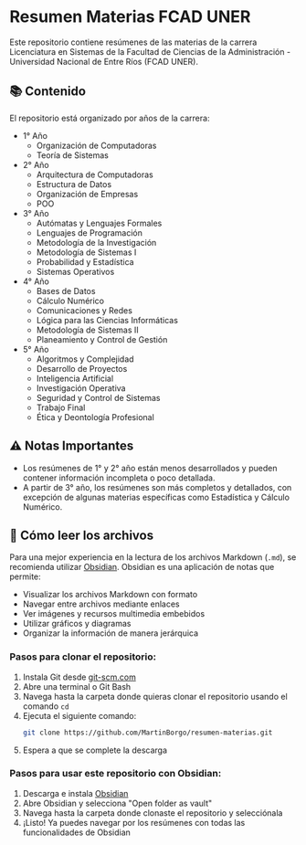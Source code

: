 # Resumen Materias FCAD UNER

Este repositorio contiene resúmenes de las materias de la carrera Licenciatura en Sistemas de la Facultad de Ciencias de la Administración - Universidad Nacional de Entre Ríos (FCAD UNER).

## 📚 Contenido

El repositorio está organizado por años de la carrera:

- 1° Año
  - Organización de Computadoras
  - Teoría de Sistemas
- 2° Año
  - Arquitectura de Computadoras
  - Estructura de Datos
  - Organización de Empresas
  - POO
- 3° Año
  - Autómatas y Lenguajes Formales
  - Lenguajes de Programación
  - Metodología de la Investigación
  - Metodología de Sistemas I
  - Probabilidad y Estadística
  - Sistemas Operativos
- 4° Año
  - Bases de Datos
  - Cálculo Numérico
  - Comunicaciones y Redes
  - Lógica para las Ciencias Informáticas
  - Metodología de Sistemas II
  - Planeamiento y Control de Gestión
- 5° Año
  - Algoritmos y Complejidad
  - Desarrollo de Proyectos
  - Inteligencia Artificial
  - Investigación Operativa
  - Seguridad y Control de Sistemas
  - Trabajo Final
  - Ética y Deontología Profesional

## ⚠️ Notas Importantes

- Los resúmenes de 1° y 2° año están menos desarrollados y pueden contener información incompleta o poco detallada.
- A partir de 3° año, los resúmenes son más completos y detallados, con excepción de algunas materias específicas como Estadística y Cálculo Numérico.

## 📖 Cómo leer los archivos

Para una mejor experiencia en la lectura de los archivos Markdown (`.md`), se recomienda utilizar [Obsidian](https://obsidian.md/download). Obsidian es una aplicación de notas que permite:

- Visualizar los archivos Markdown con formato
- Navegar entre archivos mediante enlaces
- Ver imágenes y recursos multimedia embebidos
- Utilizar gráficos y diagramas
- Organizar la información de manera jerárquica

### Pasos para clonar el repositorio:

1. Instala Git desde [git-scm.com](https://git-scm.com/downloads)
2. Abre una terminal o Git Bash
3. Navega hasta la carpeta donde quieras clonar el repositorio usando el comando `cd`
4. Ejecuta el siguiente comando:
   ```bash
   git clone https://github.com/MartinBorgo/resumen-materias.git
   ```
5. Espera a que se complete la descarga

### Pasos para usar este repositorio con Obsidian:

1. Descarga e instala [Obsidian](https://obsidian.md/download)
2. Abre Obsidian y selecciona "Open folder as vault"
3. Navega hasta la carpeta donde clonaste el repositorio y selecciónala
4. ¡Listo! Ya puedes navegar por los resúmenes con todas las funcionalidades de Obsidian

